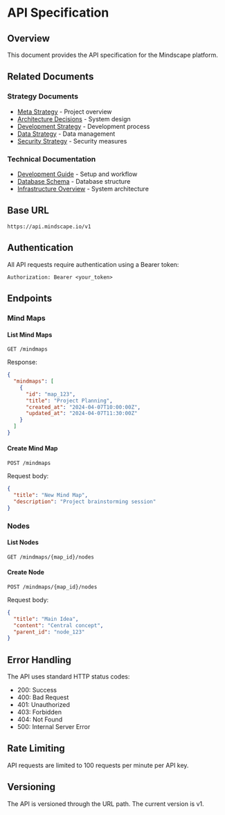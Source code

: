 # API Specification

## Overview

This document provides the API specification for the Mindscape platform.

## Related Documents

### Strategy Documents
- [Meta Strategy](../../strategy/META_STRATEGY) - Project overview
- [Architecture Decisions](../../strategy/ARCHITECTURE_DECISIONS) - System design
- [Development Strategy](../../strategy/DEVELOPMENT_STRATEGY) - Development process
- [Data Strategy](../../strategy/DATA_STRATEGY) - Data management
- [Security Strategy](../../strategy/SECURITY_STRATEGY) - Security measures

### Technical Documentation
- [Development Guide](../development/DEVELOPMENT_GUIDE) - Setup and workflow
- [Database Schema](../database/DATABASE_SCHEMA) - Database structure
- [Infrastructure Overview](../infrastructure/INFRASTRUCTURE_OVERVIEW) - System architecture

## Base URL

```
https://api.mindscape.io/v1
```

## Authentication

All API requests require authentication using a Bearer token:

```http
Authorization: Bearer <your_token>
```

## Endpoints

### Mind Maps

#### List Mind Maps

```http
GET /mindmaps
```

Response:
```json
{
  "mindmaps": [
    {
      "id": "map_123",
      "title": "Project Planning",
      "created_at": "2024-04-07T10:00:00Z",
      "updated_at": "2024-04-07T11:30:00Z"
    }
  ]
}
```

#### Create Mind Map

```http
POST /mindmaps
```

Request body:
```json
{
  "title": "New Mind Map",
  "description": "Project brainstorming session"
}
```

### Nodes

#### List Nodes

```http
GET /mindmaps/{map_id}/nodes
```

#### Create Node

```http
POST /mindmaps/{map_id}/nodes
```

Request body:
```json
{
  "title": "Main Idea",
  "content": "Central concept",
  "parent_id": "node_123"
}
```

## Error Handling

The API uses standard HTTP status codes:

- 200: Success
- 400: Bad Request
- 401: Unauthorized
- 403: Forbidden
- 404: Not Found
- 500: Internal Server Error

## Rate Limiting

API requests are limited to 100 requests per minute per API key.

## Versioning

The API is versioned through the URL path. The current version is v1. 
